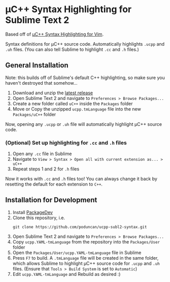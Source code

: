 # &micro;C++ Syntax Highlighting for Sublime Text 2
Based off of [&micro;C++ Syntax Highlighting for Vim](https://github.com/flxf/uCpp.vim).

Syntax definitions for &micro;C++ source code. Automatically highlights `.ucpp` and `.uh` files. (You can also tell Sublime to highlight `.cc` and `.h` files.)

## General Installation
Note: this builds off of Sublime's default C++ highlighting, so make sure you haven't destroyed that somehow...

1. Download and unzip the [latest release](https://github.com/poduncan/ucpp-subl2-syntax/releases/download/v0.1.0/ucpp.tmLanguage.zip)
2. Open Sublime Text 2 and navigate to `Preferences > Browse Packages...`
3. Create a new folder called `uC++` inside the `Packages` folder
4. Move or Copy the unzipped `ucpp.tmLanguage` file into the new `Packages/uC++` folder

Now, opening any `.ucpp` or `.uh` file will automatically highlight &micro;C++ source code.

### (Optional) Set up highlighting for `.cc` and `.h` files

1. Open any `.cc` file in Sublime
2. Navigate to `View > Syntax > Open all with current extension as... > uC++`
3. Repeat steps 1 and 2 for `.h` files

Now it works with `.cc` and `.h` files too! You can always change it back by resetting the default for each extension to `C++`.

## Installation for Development
1. Install [PackageDev](https://github.com/SublimeText/PackageDev)
2. Clone this repository, i.e.
   ```
   git clone https://github.com/poduncan/ucpp-subl2-syntax.git
   ```
3. Open Sublime Text 2 and navigate to `Preferences > Browse Packages...`
4. Copy `ucpp.YAML-tmLanguage` from the repository into the `Packages/User` folder
5. Open the `Packages/User/ucpp.YAML-tmLanguage` file in Sublime
6. Press `F7` to build. A `.tmLanguage` file will be created in the same folder, which allows Sublime to highlight &micro;C++ source code for `.ucpp` and `.uh` files. (Ensure that `Tools > Build System` is set to `Automatic`)
7. Edit `ucpp.YAML-tmLanguage` and Rebuild as desired :)
